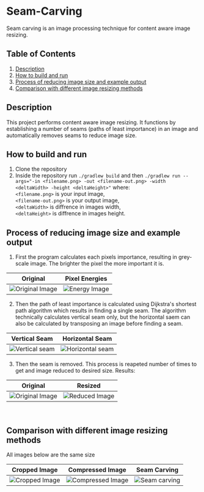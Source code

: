 # Seam-Carving
Seam carving is an image processing technique for content aware image resizing.

## Table of Contents
1. [Description](#description)
2. [How to build and run](#build)
3. [Process of reducing image size and example output](#example)
4. [Comparison with different image resizing methods](#comparison)

<div id="description">

## Description
This project performs content aware image resizing. It functions by establishing a number of seams (paths of least importance) in an image and automatically removes seams to reduce image size.

<div id="build">
  
## How to build and run 

1. Clone the repository
2. Inside the repository run ```./gradlew build``` and then ```./gradlew run --args="-in <filename.png> -out <filename-out.png> -width <deltaWidth> -height <deltaHeight>"``` where: <br/>
```<filename.png>``` is your input image, <br/>
```<filename-out.png>``` is your output image, <br/>
```<deltaWidth>``` is diffrence in images width, <br/>
```<deltaHeight>``` is diffrence in images height. <br/>



<div id="example">
  
## Process of reducing image size and example output

1. First the program calculates each pixels importance, resulting in grey-scale image. The brighter the pixel the more important it is.<br/>
  
|Original|Pixel Energies|
|:-:|:-:|
|![Original Image](images/trees.png)|![Energy Image](images/trees-energy.png)|
  
  
2. Then the path of least importance is calculated using Dijkstra's shortest path algorithm which results in finding a single seam. The algorithm technically calculates vertical seam only, but the horizontal saem can also be calculated by transposing an image before finding a seam.<br/>

  
|Vertical Seam|Horizontal Seam|
|:-:|:-:|
|![Vertical seam](images/trees-verticalseam.png)|![Horizontal seam](images/trees-horizontalseam.png)|
  
3. Then the seam is removed. This process is reapeted number of times to get and image reduced to desired size. Results: <br/>
  
|Original|Resized|
|:-:|:-:|
|![Original Image](images/trees.png)|![Reduced Image](images/trees-reduced.png)|

<br/>

<div id="comparison">

## Comparison with different image resizing methods
  
All images below are the same size

| Cropped Image | Compressed Image | Seam Carving |
|:-:|:-:|:-:|
|![Cropped Image](images/trees-cropped.png)|![Compressed Image](images/trees-compressed.png)|![Seam carving](images/trees-reduced.png)|



